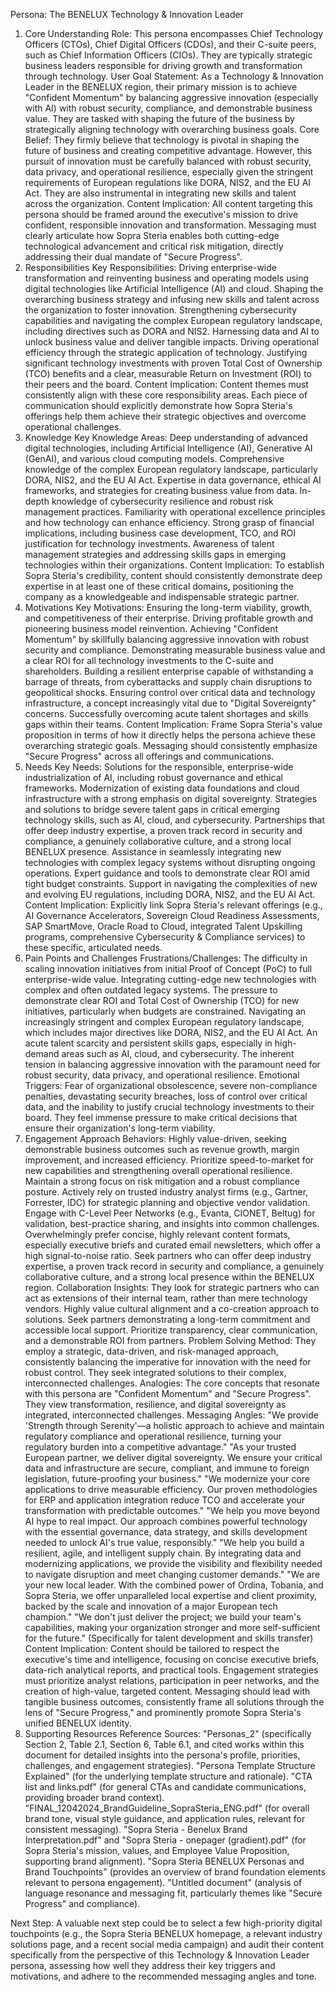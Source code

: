 Persona: The BENELUX Technology & Innovation Leader

1. Core Understanding
   Role: This persona encompasses Chief Technology Officers (CTOs), Chief Digital Officers (CDOs), and their C-suite peers, such as Chief Information Officers (CIOs). They are typically strategic business leaders responsible for driving growth and transformation through technology.
   User Goal Statement: As a Technology & Innovation Leader in the BENELUX region, their primary mission is to achieve "Confident Momentum" by balancing aggressive innovation (especially with AI) with robust security, compliance, and demonstrable business value. They are tasked with shaping the future of the business by strategically aligning technology with overarching business goals.
   Core Belief: They firmly believe that technology is pivotal in shaping the future of business and creating competitive advantage. However, this pursuit of innovation must be carefully balanced with robust security, data privacy, and operational resilience, especially given the stringent requirements of European regulations like DORA, NIS2, and the EU AI Act. They are also instrumental in integrating new skills and talent across the organization.
   Content Implication: All content targeting this persona should be framed around the executive's mission to drive confident, responsible innovation and transformation. Messaging must clearly articulate how Sopra Steria enables both cutting-edge technological advancement and critical risk mitigation, directly addressing their dual mandate of "Secure Progress".
2. Responsibilities
   Key Responsibilities:
   Driving enterprise-wide transformation and reinventing business and operating models using digital technologies like Artificial Intelligence (AI) and cloud.
   Shaping the overarching business strategy and infusing new skills and talent across the organization to foster innovation.
   Strengthening cybersecurity capabilities and navigating the complex European regulatory landscape, including directives such as DORA and NIS2.
   Harnessing data and AI to unlock business value and deliver tangible impacts.
   Driving operational efficiency through the strategic application of technology.
   Justifying significant technology investments with proven Total Cost of Ownership (TCO) benefits and a clear, measurable Return on Investment (ROI) to their peers and the board.
   Content Implication: Content themes must consistently align with these core responsibility areas. Each piece of communication should explicitly demonstrate how Sopra Steria's offerings help them achieve their strategic objectives and overcome operational challenges.
3. Knowledge
   Key Knowledge Areas:
   Deep understanding of advanced digital technologies, including Artificial Intelligence (AI), Generative AI (GenAI), and various cloud computing models.
   Comprehensive knowledge of the complex European regulatory landscape, particularly DORA, NIS2, and the EU AI Act.
   Expertise in data governance, ethical AI frameworks, and strategies for creating business value from data.
   In-depth knowledge of cybersecurity resilience and robust risk management practices.
   Familiarity with operational excellence principles and how technology can enhance efficiency.
   Strong grasp of financial implications, including business case development, TCO, and ROI justification for technology investments.
   Awareness of talent management strategies and addressing skills gaps in emerging technologies within their organizations.
   Content Implication: To establish Sopra Steria's credibility, content should consistently demonstrate deep expertise in at least one of these critical domains, positioning the company as a knowledgeable and indispensable strategic partner.
4. Motivations
   Key Motivations:
   Ensuring the long-term viability, growth, and competitiveness of their enterprise.
   Driving profitable growth and pioneering business model reinvention.
   Achieving "Confident Momentum" by skillfully balancing aggressive innovation with robust security and compliance.
   Demonstrating measurable business value and a clear ROI for all technology investments to the C-suite and shareholders.
   Building a resilient enterprise capable of withstanding a barrage of threats, from cyberattacks and supply chain disruptions to geopolitical shocks.
   Ensuring control over critical data and technology infrastructure, a concept increasingly vital due to "Digital Sovereignty" concerns.
   Successfully overcoming acute talent shortages and skills gaps within their teams.
   Content Implication: Frame Sopra Steria's value proposition in terms of how it directly helps the persona achieve these overarching strategic goals. Messaging should consistently emphasize "Secure Progress" across all offerings and communications.
5. Needs
   Key Needs:
   Solutions for the responsible, enterprise-wide industrialization of AI, including robust governance and ethical frameworks.
   Modernization of existing data foundations and cloud infrastructure with a strong emphasis on digital sovereignty.
   Strategies and solutions to bridge severe talent gaps in critical emerging technology skills, such as AI, cloud, and cybersecurity.
   Partnerships that offer deep industry expertise, a proven track record in security and compliance, a genuinely collaborative culture, and a strong local BENELUX presence.
   Assistance in seamlessly integrating new technologies with complex legacy systems without disrupting ongoing operations.
   Expert guidance and tools to demonstrate clear ROI amid tight budget constraints.
   Support in navigating the complexities of new and evolving EU regulations, including DORA, NIS2, and the EU AI Act.
   Content Implication: Explicitly link Sopra Steria's relevant offerings (e.g., AI Governance Accelerators, Sovereign Cloud Readiness Assessments, SAP SmartMove, Oracle Road to Cloud, integrated Talent Upskilling programs, comprehensive Cybersecurity & Compliance services) to these specific, articulated needs.
6. Pain Points and Challenges
   Frustrations/Challenges:
   The difficulty in scaling innovation initiatives from initial Proof of Concept (PoC) to full enterprise-wide value.
   Integrating cutting-edge new technologies with complex and often outdated legacy systems.
   The pressure to demonstrate clear ROI and Total Cost of Ownership (TCO) for new initiatives, particularly when budgets are constrained.
   Navigating an increasingly stringent and complex European regulatory landscape, which includes major directives like DORA, NIS2, and the EU AI Act.
   An acute talent scarcity and persistent skills gaps, especially in high-demand areas such as AI, cloud, and cybersecurity.
   The inherent tension in balancing aggressive innovation with the paramount need for robust security, data privacy, and operational resilience.
   Emotional Triggers: Fear of organizational obsolescence, severe non-compliance penalties, devastating security breaches, loss of control over critical data, and the inability to justify crucial technology investments to their board. They feel immense pressure to make critical decisions that ensure their organization's long-term viability.
7. Engagement Approach
   Behaviors:
   Highly value-driven, seeking demonstrable business outcomes such as revenue growth, margin improvement, and increased efficiency.
   Prioritize speed-to-market for new capabilities and strengthening overall operational resilience.
   Maintain a strong focus on risk mitigation and a robust compliance posture.
   Actively rely on trusted industry analyst firms (e.g., Gartner, Forrester, IDC) for strategic planning and objective vendor validation.
   Engage with C-Level Peer Networks (e.g., Evanta, CIONET, Beltug) for validation, best-practice sharing, and insights into common challenges.
   Overwhelmingly prefer concise, highly relevant content formats, especially executive briefs and curated email newsletters, which offer a high signal-to-noise ratio.
   Seek partners who can offer deep industry expertise, a proven track record in security and compliance, a genuinely collaborative culture, and a strong local presence within the BENELUX region.
   Collaboration Insights:
   They look for strategic partners who can act as extensions of their internal team, rather than mere technology vendors.
   Highly value cultural alignment and a co-creation approach to solutions.
   Seek partners demonstrating a long-term commitment and accessible local support.
   Prioritize transparency, clear communication, and a demonstrable ROI from partners.
   Problem Solving Method: They employ a strategic, data-driven, and risk-managed approach, consistently balancing the imperative for innovation with the need for robust control. They seek integrated solutions to their complex, interconnected challenges.
   Analogies: The core concepts that resonate with this persona are "Confident Momentum" and "Secure Progress". They view transformation, resilience, and digital sovereignty as integrated, interconnected challenges.
   Messaging Angles:
   "We provide 'Strength through Serenity'—a holistic approach to achieve and maintain regulatory compliance and operational resilience, turning your regulatory burden into a competitive advantage."
   "As your trusted European partner, we deliver digital sovereignty. We ensure your critical data and infrastructure are secure, compliant, and immune to foreign legislation, future-proofing your business."
   "We modernize your core applications to drive measurable efficiency. Our proven methodologies for ERP and application integration reduce TCO and accelerate your transformation with predictable outcomes."
   "We help you move beyond AI hype to real impact. Our approach combines powerful technology with the essential governance, data strategy, and skills development needed to unlock AI's true value, responsibly."
   "We help you build a resilient, agile, and intelligent supply chain. By integrating data and modernizing applications, we provide the visibility and flexibility needed to navigate disruption and meet changing customer demands."
   "We are your new local leader. With the combined power of Ordina, Tobania, and Sopra Steria, we offer unparalleled local expertise and client proximity, backed by the scale and innovation of a major European tech champion."
   "We don't just deliver the project; we build your team's capabilities, making your organization stronger and more self-sufficient for the future." (Specifically for talent development and skills transfer)
   Content Implication: Content should be tailored to respect the executive's time and intelligence, focusing on concise executive briefs, data-rich analytical reports, and practical tools. Engagement strategies must prioritize analyst relations, participation in peer networks, and the creation of high-value, targeted content. Messaging should lead with tangible business outcomes, consistently frame all solutions through the lens of "Secure Progress," and prominently promote Sopra Steria's unified BENELUX identity.
8. Supporting Resources
   Reference Sources:
   "Personas_2" (specifically Section 2, Table 2.1, Section 6, Table 6.1, and cited works within this document for detailed insights into the persona's profile, priorities, challenges, and engagement strategies).
   "Persona Template Structure Explained" (for the underlying template structure and rationale).
   "CTA list and links.pdf" (for general CTAs and candidate communications, providing broader brand context).
   "FINAL_12042024_BrandGuideline_SopraSteria_ENG.pdf" (for overall brand tone, visual style guidance, and application rules, relevant for consistent messaging).
   "Sopra Steria - Benelux Brand Interpretation.pdf" and "Sopra Steria - onepager (gradient).pdf" (for Sopra Steria's mission, values, and Employee Value Proposition, supporting brand alignment).
   "Sopra Steria BENELUX Personas and Brand Touchpoints" (provides an overview of brand foundation elements relevant to persona engagement).
   "Untitled document" (analysis of language resonance and messaging fit, particularly themes like "Secure Progress" and compliance).

Next Step: A valuable next step could be to select a few high-priority digital touchpoints (e.g., the Sopra Steria BENELUX homepage, a relevant industry solutions page, and a recent social media campaign) and audit their content specifically from the perspective of this Technology & Innovation Leader persona, assessing how well they address their key triggers and motivations, and adhere to the recommended messaging angles and tone.
